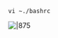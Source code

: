 
```shell
vi ~./bashrc
```

![|875](https://typora-birdy.oss-cn-guangzhou.aliyuncs.com/20250218205908671.png)
